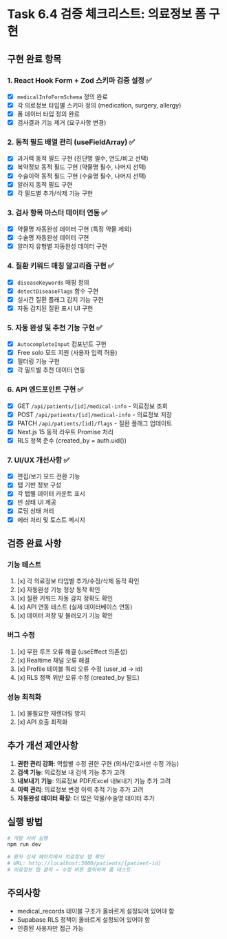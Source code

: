 # Task 6.4 검증 체크리스트: 의료정보 폼 구현

## 구현 완료 항목

### 1. React Hook Form + Zod 스키마 검증 설정 ✅

- [x] `medicalInfoFormSchema` 정의 완료
- [x] 각 의료정보 타입별 스키마 정의 (medication, surgery, allergy)
- [x] 폼 데이터 타입 정의 완료
- [x] 검사결과 기능 제거 (요구사항 변경)

### 2. 동적 필드 배열 관리 (useFieldArray) ✅

- [x] 과거력 동적 필드 구현 (진단명 필수, 연도/비고 선택)
- [x] 복약정보 동적 필드 구현 (약물명 필수, 나머지 선택)
- [x] 수술이력 동적 필드 구현 (수술명 필수, 나머지 선택)
- [x] 알러지 동적 필드 구현
- [x] 각 필드별 추가/삭제 기능 구현

### 3. 검사 항목 마스터 데이터 연동 ✅

- [x] 약물명 자동완성 데이터 구현 (특정 약물 제외)
- [x] 수술명 자동완성 데이터 구현
- [x] 알러지 유형별 자동완성 데이터 구현

### 4. 질환 키워드 매칭 알고리즘 구현 ✅

- [x] `diseaseKeywords` 매핑 정의
- [x] `detectDiseaseFlags` 함수 구현
- [x] 실시간 질환 플래그 감지 기능 구현
- [x] 자동 감지된 질환 표시 UI 구현

### 5. 자동 완성 및 추천 기능 구현 ✅

- [x] `AutocompleteInput` 컴포넌트 구현
- [x] Free solo 모드 지원 (사용자 입력 허용)
- [x] 필터링 기능 구현
- [x] 각 필드별 추천 데이터 연동

### 6. API 엔드포인트 구현 ✅

- [x] GET `/api/patients/[id]/medical-info` - 의료정보 조회
- [x] POST `/api/patients/[id]/medical-info` - 의료정보 저장
- [x] PATCH `/api/patients/[id]/flags` - 질환 플래그 업데이트
- [x] Next.js 15 동적 라우트 Promise 처리
- [x] RLS 정책 준수 (created_by = auth.uid())

### 7. UI/UX 개선사항 ✅

- [x] 편집/보기 모드 전환 기능
- [x] 탭 기반 정보 구성
- [x] 각 탭별 데이터 카운트 표시
- [x] 빈 상태 UI 제공
- [x] 로딩 상태 처리
- [x] 에러 처리 및 토스트 메시지

## 검증 완료 사항

### 기능 테스트

1. [x] 각 의료정보 타입별 추가/수정/삭제 동작 확인
2. [x] 자동완성 기능 정상 동작 확인
3. [x] 질환 키워드 자동 감지 정확도 확인
4. [x] API 연동 테스트 (실제 데이터베이스 연동)
5. [x] 데이터 저장 및 불러오기 기능 확인

### 버그 수정

1. [x] 무한 루프 오류 해결 (useEffect 의존성)
2. [x] Realtime 채널 오류 해결
3. [x] Profile 테이블 쿼리 오류 수정 (user_id → id)
4. [x] RLS 정책 위반 오류 수정 (created_by 필드)

### 성능 최적화

1. [x] 불필요한 재렌더링 방지
2. [x] API 호출 최적화

## 추가 개선 제안사항

1. **권한 관리 강화**: 역할별 수정 권한 구현 (의사/간호사만 수정 가능)
2. **검색 기능**: 의료정보 내 검색 기능 추가 고려
3. **내보내기 기능**: 의료정보 PDF/Excel 내보내기 기능 추가 고려
4. **이력 관리**: 의료정보 변경 이력 추적 기능 추가 고려
5. **자동완성 데이터 확장**: 더 많은 약물/수술명 데이터 추가

## 실행 방법

```bash
# 개발 서버 실행
npm run dev

# 환자 상세 페이지에서 의료정보 탭 확인
# URL: http://localhost:3000/patients/[patient-id]
# 의료정보 탭 클릭 → 수정 버튼 클릭하여 폼 테스트
```

## 주의사항

- medical_records 테이블 구조가 올바르게 설정되어 있어야 함
- Supabase RLS 정책이 올바르게 설정되어 있어야 함
- 인증된 사용자만 접근 가능